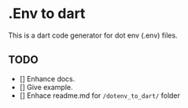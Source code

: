 # .Env to dart

This is a dart code generator for dot env (.env) files.


## TODO

- [] Enhance docs.
- [] Give example.
- [] Enhace readme.md for `/dotenv_to_dart/` folder
